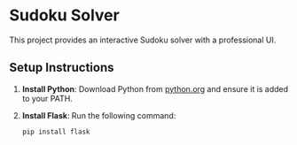 # Sudoku Solver

This project provides an interactive Sudoku solver with a professional UI.

## Setup Instructions

1. **Install Python**:
   Download Python from [python.org](https://www.python.org) and ensure it is added to your PATH.

2. **Install Flask**:
   Run the following command:
   ```bash
   pip install flask
   ```
